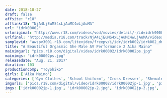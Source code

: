 ```yaml
---
date: 2018-10-27
draft: false
affsite: "r18"
afflinkr18: "NjA4LjEuMS4xLjAuMC4wLjAuMA"
url: "idrk00002"
urloriginal: "http://www.r18.com/videos/vod/movies/detail/-/id=idrk00002"
urlfinal: "http://media.r18.com/track/NjA4LjEuMS4xLjAuMC4wLjAuMA/videos/vod/movies/detail/-/id=idrk00002"
samplevid: "awspv3001.r18.com/litevideo/freepv/i/idr/idrk002/idrk002_dmb_w.mp4"
title: "A Beautiful Orgasmic She Male AV Performance 2 Aika Maino"
mainimgurl: "pics.r18.com/digital/video/idrk00002/idrk00002ps.jpg"
mainimgs: "idrk00002ps.jpg"
releasedate: "Aug. 21, 2017"
duration: 103
productioncomp: "Toyohiko"
girls: ['Aika Maino']
categories: ['Gym Clothes', 'School Uniform', 'Cross Dresser', 'Shemale', 'Featured Actress', 'Anal Sex', 'Special 7 studios SALE']
imgurls: ['pics.r18.com/digital/video/idrk00002/idrk00002jp-1.jpg', 'pics.r18.com/digital/video/idrk00002/idrk00002jp-2.jpg', 'pics.r18.com/digital/video/idrk00002/idrk00002jp-3.jpg', 'pics.r18.com/digital/video/idrk00002/idrk00002jp-4.jpg', 'pics.r18.com/digital/video/idrk00002/idrk00002jp-5.jpg', 'pics.r18.com/digital/video/idrk00002/idrk00002jp-6.jpg', 'pics.r18.com/digital/video/idrk00002/idrk00002jp-7.jpg', 'pics.r18.com/digital/video/idrk00002/idrk00002jp-8.jpg', 'pics.r18.com/digital/video/idrk00002/idrk00002jp-9.jpg', 'pics.r18.com/digital/video/idrk00002/idrk00002jp-10.jpg', 'pics.r18.com/digital/video/idrk00002/idrk00002jp-11.jpg', 'pics.r18.com/digital/video/idrk00002/idrk00002jp-12.jpg', 'pics.r18.com/digital/video/idrk00002/idrk00002jp-13.jpg', 'pics.r18.com/digital/video/idrk00002/idrk00002jp-14.jpg', 'pics.r18.com/digital/video/idrk00002/idrk00002jp-15.jpg', 'pics.r18.com/digital/video/idrk00002/idrk00002jp-16.jpg', 'pics.r18.com/digital/video/idrk00002/idrk00002jp-17.jpg', 'pics.r18.com/digital/video/idrk00002/idrk00002jp-18.jpg', 'pics.r18.com/digital/video/idrk00002/idrk00002jp-19.jpg', 'pics.r18.com/digital/video/idrk00002/idrk00002jp-20.jpg']
imgs: ['idrk00002jp-1.jpg', 'idrk00002jp-2.jpg', 'idrk00002jp-3.jpg', 'idrk00002jp-4.jpg', 'idrk00002jp-5.jpg', 'idrk00002jp-6.jpg', 'idrk00002jp-7.jpg', 'idrk00002jp-8.jpg', 'idrk00002jp-9.jpg', 'idrk00002jp-10.jpg', 'idrk00002jp-11.jpg', 'idrk00002jp-12.jpg', 'idrk00002jp-13.jpg', 'idrk00002jp-14.jpg', 'idrk00002jp-15.jpg', 'idrk00002jp-16.jpg', 'idrk00002jp-17.jpg', 'idrk00002jp-18.jpg', 'idrk00002jp-19.jpg', 'idrk00002jp-20.jpg']
---
```

